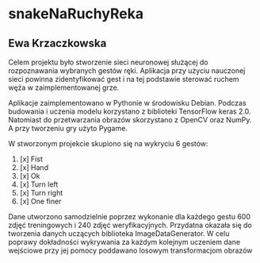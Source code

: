 # snakeNaRuchyReka
## Ewa Krzaczkowska

Celem projektu było stworzenie sieci neuronowej służącej do rozpoznawania wybranych gestów ręki. Aplikacja przy użyciu nauczonej sieci powinna zidentyfikować gest i na tej podstawie sterować ruchem węża w zaimplementowanej grze.  

Aplikacje zaimplementowano w Pythonie w środowisku Debian. Podczas budowania i uczenia modelu korzystano z biblioteki TensorFlow keras 2.0. Natomiast do przetwarzania obrazów skorzystano z OpenCV oraz NumPy. A przy tworzeniu gry użyto Pygame.  

W stworzonym projekcie skupiono się na wykryciu 6 gestów:
1. [x] Fist 
2. [x] Hand 
3. [x] Ok 
4. [x] Turn left
5. [x] Turn right
6. [x] One finer  

Dane utworzono samodzielnie poprzez wykonanie dla każdego gestu 600 zdjęć treningowych i 240 zdjęć weryfikacyjnych. Przydatna okazała się do tworzenia danych uczących biblioteka ImageDataGenerator. W celu poprawy dokładności wykrywania za każdym kolejnym uczeniem dane wejściowe przy jej pomocy poddawano losowym transformacjom obrazów   

